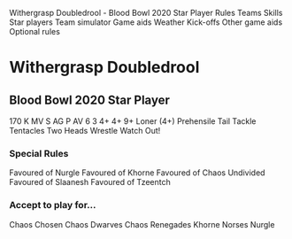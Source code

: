 ﻿
Withergrasp Doubledrool - Blood Bowl 2020 Star Player
Rules
Teams
Skills
Star players
Team simulator
Game aids
Weather
Kick-offs
Other game aids
Optional rules
# Withergrasp Doubledrool
## Blood Bowl 2020 Star Player
170 K
MV
S
AG
P
AV
6
3
4+
4+
9+
Loner (4+)
Prehensile Tail
Tackle
Tentacles
Two Heads
Wrestle
Watch Out!
### Special Rules
Favoured of Nurgle
Favoured of Khorne
Favoured of Chaos Undivided
Favoured of Slaanesh
Favoured of Tzeentch
### Accept to play for...
Chaos Chosen
Chaos Dwarves
Chaos Renegades
Khorne
Norses
Nurgle
